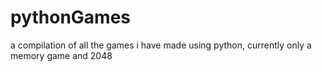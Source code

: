 # pythonGames
a compilation of all the games i have made using python, currently only a memory game and 2048
